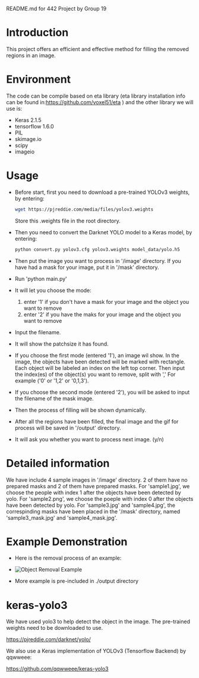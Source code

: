README.md for 442 Project by Group 19

# Introduction
This project offers an efficient and effective method for filling the removed regions in an image.

# Environment
The code can be compile based on eta library (eta library installation info can be found in:https://github.com/voxel51/eta ) and the other library we will use is:

- Keras 2.1.5
- tensorflow 1.6.0
- PIL
- skimage.io
- scipy
- imageio

# Usage
- Before start, first you need to download a pre-trained YOLOv3 weights, by entering:
  ```bash
  wget https://pjreddie.com/media/files/yolov3.weights
  ```
  Store this .weights file in the root directory.

- Then you need to convert the Darknet YOLO model to a Keras model, by entering:
  ```bash
  python convert.py yolov3.cfg yolov3.weights model_data/yolo.h5
  ```

- Then put the image you want to process in '/image' directory. If you have had a mask for your image, put it in '/mask' directory.

- Run 'python main.py'

- It will let you choose the mode:
  1. enter '1' if you don't have a mask for your image and the object you want to remove
  2. enter '2' if you have the maks for your image and the object you want to remove

- Input the filename.

- It will show the patchsize it has found.

- If you choose the first mode (entered '1'), an image wil show. In the image, the objects have been detected will be marked with rectangle. 
  Each object will be labeled an index on the left top corner. Then input the index(es) of the object(s) you want to remove, split with ','
  For example ('0' or '1,2' or '0,1,3'). 

- If you choose the second mode (entered '2'), you will be asked to input the filename of the mask image.

- Then the process of filling will be shown dynamically.

- After all the regions have been filled, the final image and the gif for process will be saved in '/output' directory.

- It will ask you whether you want to process next image. (y/n)

# Detailed information
We have include 4 sample images in '/image' directory. 2 of them have no prepared masks and 2 of them have prepared masks.
For 'sample1.jpg', we choose the people with index 1 after the objects have been detected by yolo.
For 'sample2.png', we choose the poeple with index 0 after the objects have been detected by yolo.
For 'sample3.jpg' and 'sample4.jpg', the correspinding masks have been placed in the '/mask' directory, named 'sample3_mask.jpg' and 'sample4_mask.jpg'.

# Example Demonstration
- Here is the removal process of an example:

- ![Object Removal Example](example.gif)

- More example is pre-included in ./output directory

# keras-yolo3
We have used yolo3 to help detect the object in the image. The pre-trained weights need to be downloaded to use.

https://pjreddie.com/darknet/yolo/

We also use a Keras implementation of YOLOv3 (Tensorflow Backend) by qqwweee:

https://github.com/qqwweee/keras-yolo3
